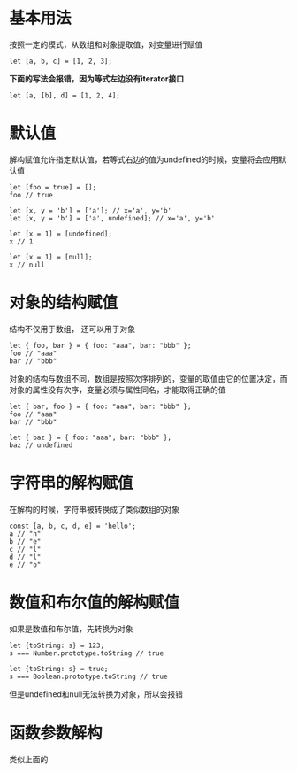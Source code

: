 # 基本用法
按照一定的模式，从数组和对象提取值，对变量进行赋值

```
let [a, b, c] = [1, 2, 3];
```
**下面的写法会报错，因为等式左边没有iterator接口**

```
let [a, [b], d] = [1, 2, 4];   
```
# 默认值
解构赋值允许指定默认值，若等式右边的值为undefined的时候，变量将会应用默认值

```
let [foo = true] = [];
foo // true

let [x, y = 'b'] = ['a']; // x='a', y='b'
let [x, y = 'b'] = ['a', undefined]; // x='a', y='b'
```

```
let [x = 1] = [undefined];
x // 1

let [x = 1] = [null];
x // null
```
# 对象的结构赋值
结构不仅用于数组， 还可以用于对象

```
let { foo, bar } = { foo: "aaa", bar: "bbb" };
foo // "aaa"
bar // "bbb"
```
对象的结构与数组不同，数组是按照次序排列的，变量的取值由它的位置决定，而对象的属性没有次序，变量必须与属性同名，才能取得正确的值

```
let { bar, foo } = { foo: "aaa", bar: "bbb" };
foo // "aaa"
bar // "bbb"

let { baz } = { foo: "aaa", bar: "bbb" };
baz // undefined
```
# 字符串的解构赋值
在解构的时候，字符串被转换成了类似数组的对象

```
const [a, b, c, d, e] = 'hello';
a // "h"
b // "e"
c // "l"
d // "l"
e // "o"
```
# 数值和布尔值的解构赋值
如果是数值和布尔值，先转换为对象

```
let {toString: s} = 123;
s === Number.prototype.toString // true

let {toString: s} = true;
s === Boolean.prototype.toString // true
```
但是undefined和null无法转换为对象，所以会报错
# 函数参数解构
类似上面的







